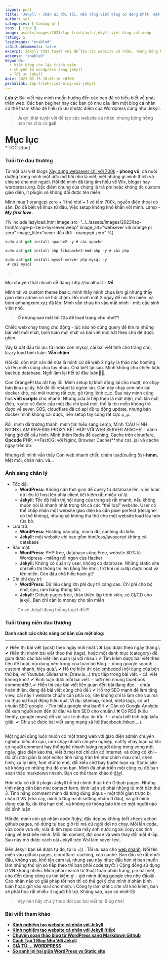 ```yaml
---
layout: post
title: 'Jekyll - chân ái đời tôi. Nền tảng viết blog cơ động nhất, mệt nhất sever Việt Nam!!!'
author: sal
categories: [ Coding 💻 ]
tags: [ tips ]
image: assets/images/2023/lap-trinh/avts/jekyll-viet-blog-avt.webp
rating: 5
lazyimages: "enabled"
isGithubComments: false
excerpt: Jekyll thật tuyệt vời để tạo các website cá nhân, nhưng bông hồng nào mà chả có gai!. Bài viết này mình muốn hướng đến các bạn đã có hiểu biết về phát triển web. Các bạn beginer hay các bạn có nhu cầu làm một blog cá nhân có thể tham khảo để hiểu rõ ưu nhược điểm của Wordpress cũng như Jekyll
adsense: "enabled"
keywords:
  - Viết blog cho lập trình viên
  - chuyển từ wordpress sang jekyll
  - Tối ưu jekyll
date: 2023-02-15 10:01:10 +0700
permalink: lap-trinh/viet-blog-voi-jekyll
---
```

**_Lưu ý_**: Bài viết này mình muốn hướng đến các bạn đã có hiểu biết về phát triển web.
Các bạn beginer hay các bạn có nhu cầu làm một blog cá nhân có thể tham khảo để hiểu rõ ưu nhược điểm của Wordpress cũng như Jekyll.

>Jekyll thật tuyệt vời để tạo các website cá nhân, nhưng bông hồng nào mà chả có **gai**!.

<p style="margin-bottom: 0px; font-weight: 700;font-size: 1.75rem;">Mục lục</p>
* TOC
{:toc}

### Tuổi trẻ đau thương

Từ một bài viết blogs [Xây dựng websever chỉ với 700k](https://blogkinhnghiem.net/xay-dung-webserver-tu-a-z-su-dung-may-tinh-nhung/) - **phong vũ**, đã nuôi dưỡng trong mình một ước mơ hồi nhỏ là viết, viết những gì mình thích và chia sẽ cho mọi người. Hồi đó mình đã từng tìm hiểu về Wix, bloger hay wordpress.org. Đặc điểm chung của chúng là trả phí hoặc không đc custom giao diện, ít plugin và không đổi được tên miền.

Mình mua 1 orangepi zero + 1 thẻ nhớ + 1 vỏ tầm 700k, nguồn điện thoại có sẵn. Do đã biết về linux từ đâu. Việc setup không khó khăn với mình. Lamp - _**My first love**_.

{% include lazyload.html image_src="../../assets/images/2023/lap-trinh/orage-pi-zero-by-sever.webp" image_alt="websever với orange pi zero" image_title="sever đầu đời - orangepi zero" %}

```javascript
sudo apt-get install apache2 -y # cài apache

sudo apt-get install php libapache2-mod-php -y # cài php

sudo apt-get install mysql-server php-mysql -y
 # cài mysql

...
```

Mọi chuyện thật nhanh dễ dàng. http://localhost - _**Dễ**_

Mình tải và custom theme basic. mình thấy mình chưa làm gì nhưng thấy giao diện admin có vẻ hơi chậm. Rồi mình mất 2 ngày để nối tên miền. và bùm anhangxom.xyz đã lên. Mình vẫn chưa tin vào mắt mình - một cậu sinh viên nhỏ.

> **Ơ nhưng sao mất tới 10s để load trang chủ nhở??**

Chiếc web chạy trang chủ động - lúc nào nó cũng query để tìm ra những bài viết mới nhất, bình luận mới nhất và bài viết mới hất theo chủ đề được ghim.

Vậy là bắt đầu tối ưu: từ index con mysql, cài bài viết tĩnh cho trang chủ, lazzy load bình luận. **Vẫn chậm**

Hồi đó, còn một vấn đề nữa là mình cứ để web 2 ngày là thảo nào hosting và tên miền cũng chia tay nhau. Chả biết tại sao. Mình không cho chiến lược backup database. Ngồi làm lại hết từ đâu luôn🦾😎.

Con OrangePi tàu rất hay lỗi. Mình setup tự khởi động lại cho mượt, nó chạy bản linux gì ấy, hồi đó lỗi restart là ngỏm lun. Con này chạy arm nên cài docker khó, cài môi trường rất cực, gõ từng lệnh ಥ\_ಥ. Sau này mình cũng học **viết scripts** cho nhanh. Nhưng cửa ải tiếp theo là mất điện, mỗi lần mất điện, router sẽ được cấp một địa chỉ ipv4 mới, thế là tên miền không trỏ được về sever. SOS, cloudflare đã có api để tự động update, nhưng bản docker mình không cài được, nên setup tay cũng rất cực ಥ\_ಥ.

Rồi, mình đã trưởng thành, mình tìm hiểu sang Lemp, Mình ‘CẤU HÌNH NGINX LÀM REVERSE PROXY KẾT HỢP VỚI WEB SERVER APACHE’ - dành hàng giờ để cấu hình. Mình thêm Redis để caching, Cache trên cloudfare, **Opcode** PHP, **FastCGI với Nginx, Browser Cache(**như css, js) và cache ngay trên db.

Nhưng rồi mình vẫn thấy Con web nhanh chết, chậm load(xuống 5s)-**hmm.**  Mệt mỏi, chán nản. và…

### Ánh sáng chân lý

*   Tốc độ:
    *   **WordPress:** Không cần thời gian để query từ database lên, việc load dữ liệu từ host lên phía client tiết kiệm rất nhiều xử lý.
    *   **Jekyll:** Tốc độ hiển thị nội dung của trang sẽ rất nhanh, nếu không muốn nói là nhanh nhất trong tất cả các “thể loại” website. User có thể chấp nhận một website giao diện ko cần pixel perfect (designer có thể không), nhưng sẽ không tha thứ cho một website load lâu hơn rùa bò.
*   Lưu trữ:
    *   **WordPress:** Hosting nào php, maria db, caching đủ kiểu
    *   **Jekyll:** một website chỉ bao gồm html/css/javascript không có database
*   Bảo mật:
    *   **WordPress:** PHP free, database cũng Free, website 80% là Wordpress - miếng nồi ngon của Hacker
    *   **Jekyll:** Không có quản lý user, không có database. Những static site chỉ  hiển thị thông tin lên bằng file html, trừ khi nó cướp được host và tên miền. Còn đâu chả hiểu hack gì?
*   Chi phí duy trì:
    *   **WordPress:** Dữ liệu càng lớn phí duy trì càng cao. Chi phí cho bộ nhớ, cpu, ram băng thông lớn.
    *   **Jekyll:** Github pages free, thân thiện lập trình viên, có CI/CD cho jekyll. Bạn chỉ cần lo money cho tên miền

> Có vẻ Jekyll đang thắng tuyệt đối!!!

### Tuổi trung niên đau thương
**Danh sách các chức năng cơ bản của một blog:**

<hr>

✔ Hiển thị bài viết (post) theo ngày mới nhất.\\
❌ Lọc được theo ngày tháng.\\
✔ Hiển thị nhóm bài viết theo thẻ (tags), hoặc một danh mục (category) để gom được các bài viết liên quan lại với nhau.\\
✔ Tìm kiếm được bài viết theo tiêu đề hoặc nội dung bên trong của toàn bộ Blog. - dùng google search custom nhanh, hiệu quả.\\
✔ Hỗ trợ hiển thị các embeded (nội dung của bên thứ ba, vd Youtube, Slideshare, Draw.io...) trực tiếp trong bài viết. - cái viết không khó.\\
✔ Bình luận dưới mỗi bài viết. - lười nên nhúng facebook comment😎.\\
✔ Hiển thị các bài viết liên quan đến bài đang đọc. - chưa hoàn thiện, đang để bài viết cùng chủ đề.\\
✔ Hỗ trợ SEO mạnh để làm tăng view, cái này 1 website chuẩn cần phải có, site không chỉ là làm cho vui mà nó thực sự hoạt động hiệu quả. Ví dụ: sitemap, robot, meta tags, có url chuẩn SEO google. - Tìm hiểu google nhá bạn!!!\\
✔ Cần có Google Analytic để xem người xem đến từ đâu và làm SEO cho chuẩn.\\
❌ Có RSS (kiểu feedly, google news) để với các trình đọc tin tức. \\ - chưa biết tích hợp kiểu gì😫.
✔ Chia sẻ được bài viết sang mạng xã hội(facebook,linked,...).

<hr>

Một người dùng luôn muốn có một trang web với giao diện admin chuyên nghiệp: biểu đồ cpu, ram chạy nhanh chuyên nghiệp, notify nhảy loạn xạ khi có người comment hay thống kê nhanh lượng người dùng trong vòng một ngày, giao diện kéo thả, viết ở mọi nơi chỉ cần có Internet, và cũng có khi - đó chỉ đơn giản là một editor tính năng tràn trề như chỉnh màu chữ, chèn hình, xử lý hình, font chữ to nhỏ, đổi kiểu chữ bay bướm loạn xạ. Static site sẽ không có những thứ đó cho bạn. Mình đã phát triển một công cụ để bạn soạn thảo markdown nhanh. Bạn có thể tham khảo ở [đây](https://anhhangxom.xyz/them-bai-viet)!.

Hơn nữa có rất ít plugin Jekyll hỗ trợ chính thức trên Github pages. Những tính năng căn bản như contact form, bình luận sẽ phải nhùng từ một bên thứ 3. Tính năng comment mình đã từng dùng diqus - một thời gian trược bị chặn ở VN (khá cay, mình tưởng mình setting nhầm ở đâu), và giờ mình dùng của fb, dù khá hạn chế, và không có thông báo khi có một người nào đó bình luận.

Hồi đó, mình còn gõ nhầm code Ruby, đẩy deploy không biết check action github pages, nó dừng tự bao giờ rồi mà cứ ngồi đợi nó chạy. Mỗi lần code, vừa code vừa dò, vừa đi tìm repo của mấy anh nước ngoài copy các tính năng về test bên mình. Mỗi lần commit, đợi code và web thay đổi mất 4-5p. Sau này mò được cách cài Jekyll trên Wsl làm sever test.

Đến Jekyll bạn sẽ được tự do, tự lo =)) . Tối ưu sao cho [web nhanh](https://anhhangxom.xyz/lap-trinh/nen-website-minify). Nối tên miền vào github pages, cloudflare. caching, xóa cache. Ban đầu sẽ rất nhức đầu, không sao, khổ tận cam lai, nhưng sau này nhức đầu hơn vì bạn muốn làm những thứ xịn sò tiếp theo thì bạn phải code tay😌.\\
Cộng đồng sử dụng ở VN không nhiều. Mình phải search từ thuật toán phân trang, pin bài viết, cho đến dùng công cụ tìm kiếm gì - giờ mình dùng google cho nhẹ đầu😌. Cao nhân nào có giải pháp tốt hơn thì có thể gợi ý cho mình ở phần bình luận hoặc gửi vào mail cho mình. \\
Công ty làm static site rất khó kiếm, bạn sẽ phải học rất nhiều-ít người hỗ trợ. Không sao, bạn có mình!😚

> Vậy nên hãy chú ý theo dõi các bài viết tại Blog nhé!

### Bài viết tham khảo

*   [**Kinh nghiệm tạo website cá nhân với Jekyll**](https://aicurious.io/blog/2016-09-16-xay-dung-website-voi-jekyll)
*   [**Kinh nghiệm tạo website cá nhân với Jekyll (tiếp)**](https://aicurious.io/blog/2016-09-26-xay-dung-website-voi-jekyll-lv2)
*   [**Chuyển soạn thảo blog từ WordPress sang Markdown Github**](https://dothanhlong.org/chuyen-soan-thao-blog-tu-wordpress-sang-markdown-github/)
*   [**Cách Tạo 1 Blog Nhỏ Với Jekyll**](https://caodem.com/cach-tao-1-blog-nho-voi-jekyll/)
*   [**GIÃ TỪ ... WORDPRESS**](http://acegik.net/blog/jekyll/migration/gia-tu-wordpress.html)
*   [**So sánh lợi hại giữa WordPress vs Static site**](https://topdev.vn/blog/so-sanh-loi-hai-giua-wordpress-vs-static-site/)
